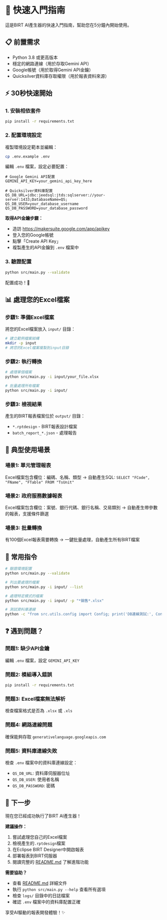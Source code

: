 # 🚀 快速入門指南

這是BIRT AI產生器的快速入門指南，幫助您在5分鐘內開始使用。

## 📋 前置需求

- Python 3.8 或更高版本
- 穩定的網路連線（用於存取Gemini API）
- Google帳號（用於取得Gemini API金鑰）
- Quicksilver資料庫存取權限（用於報表資料來源）

## ⚡ 30秒快速開始

### 1. 安裝相依套件

```bash
pip install -r requirements.txt
```

### 2. 配置環境設定

複製環境設定範本並編輯：

```bash
cp .env.example .env
```

編輯 `.env` 檔案，設定必要配置：

```env
# Google Gemini API配置
GEMINI_API_KEY=your_gemini_api_key_here

# Quicksilver資料庫配置
QS_DB_URL=jdbc:jeedsql:jtds:sqlserver://your-server:1433;DatabaseName=QS;
QS_DB_USER=your_database_username
QS_DB_PASSWORD=your_database_password
```

**取得API金鑰步驟：**
- 造訪 https://makersuite.google.com/app/apikey
- 登入您的Google帳號
- 點擊「Create API Key」
- 複製產生的API金鑰到 `.env` 檔案中

### 3. 驗證配置

```bash
python src/main.py --validate
```

配置成功！🎉

## 📊 處理您的Excel檔案

### 步驟1: 準備Excel檔案

將您的Excel檔案放入 `input/` 目錄：

```bash
# 建立範例檔案結構
mkdir -p input
# 將您的Excel檔案複製到input目錄
```

### 步驟2: 執行轉換

```bash
# 處理單個檔案
python src/main.py -i input/your_file.xlsx

# 批量處理所有檔案
python src/main.py -i input/
```

### 步驟3: 檢視結果

產生的BIRT報表檔案位於 `output/` 目錄：
- `*.rptdesign` - BIRT報表設計檔案
- `batch_report_*.json` - 處理報告

## 🎯 典型使用場景

### 場景1: 單元管理報表

Excel檔案包含欄位：編碼、名稱、類型
→ 自動產生SQL: `SELECT "FCode", "FName", "FTable" FROM "TsUnit"`

### 場景2: 政府服務數據報表

Excel檔案包含欄位：案號、銀行代碼、銀行名稱、交易類別
→ 自動產生帶參數的報表，支援條件篩選

### 場景3: 批量轉換

有100個Excel報表需要轉換
→ 一鍵批量處理，自動產生所有BIRT檔案

## 🔧 常用指令

```bash
# 驗證環境配置
python src/main.py --validate

# 列出要處理的檔案
python src/main.py -i input/ --list

# 處理特定模式的檔案
python src/main.py -i input/ -p "*銷售*.xlsx"

# 測試資料庫連線
python -c "from src.utils.config import Config; print('DB連線測試:', Config.get_db_url())"
```

## ❓ 遇到問題？

### 問题1: 缺少API金鑰
編輯 `.env` 檔案，設定 `GEMINI_API_KEY`

### 問题2: 模組導入錯誤
```bash
pip install -r requirements.txt
```

### 問题3: Excel檔案無法解析
檢查檔案格式是否為 `.xlsx` 或 `.xls`

### 問题4: 網路連線問題
確保能夠存取 `generativelanguage.googleapis.com`

### 問题5: 資料庫連線失敗
檢查 `.env` 檔案中的資料庫連線設定：
- `QS_DB_URL`: 資料庫伺服器位址
- `QS_DB_USER`: 使用者名稱
- `QS_DB_PASSWORD`: 密碼

## 🎉 下一步

現在您已經成功執行了BIRT AI產生器！

**建議操作：**
1. 嘗試處理您自己的Excel檔案
2. 檢視產生的`.rptdesign`檔案
3. 在Eclipse BIRT Designer中開啟報表
4. 部署報表到BIRT伺服器
5. 閱讀完整的 [README.md](README.md) 了解進階功能

**需要協助？**
- 查看 [README.md](README.md) 詳細文件
- 執行 `python src/main.py --help` 查看所有選項
- 檢查 `logs/` 目錄中的日誌檔案
- 確認 `.env` 檔案中的資料庫配置正確

享受AI驅動的報表開發體驗！✨